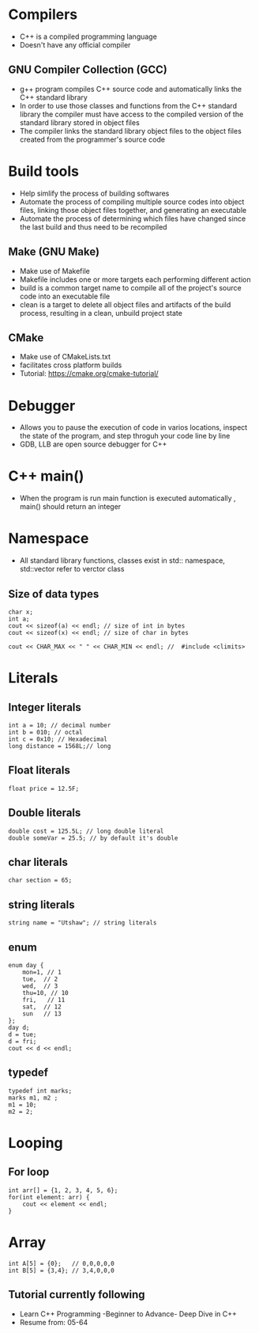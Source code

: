 # Compilers
- C++ is a compiled programming language
- Doesn't have any official compiler
## GNU Compiler Collection (GCC)
- g++ program compiles C++ source code and automatically links the C++ standard library
- In order to use those classes and functions from the C++ standard library the compiler must have access to the compiled version of the standard library stored in object files
- The compiler links the standard library object files to the object files created from the programmer's source code
# Build tools
- Help simlify the process of building softwares
- Automate the process of compiling multiple source codes into object files, linking those object files together, and generating an executable
- Automate the process of determining which files have changed since the last build and thus need to be recompiled
## Make (GNU Make)
- Make use of Makefile
- Makefile includes one or more targets each performing different action
- build is a common target name to compile all of the project's source code into an executable file
- clean is a target to delete all object files and artifacts of the build process, resulting in a clean, unbuild project state
## CMake
- Make use of CMakeLists.txt
- facilitates cross platform builds
- Tutorial: https://cmake.org/cmake-tutorial/

# Debugger
- Allows you to pause the execution of code in varios locations, inspect the state of the program, and step throguh your code line by line 
- GDB, LLB are open source debugger for C++

# C++ main()
- When the program is run main function is executed automatically , main() should return an integer


# Namespace
- All standard library functions, classes exist in std:: namespace, std::vector refer to verctor class 

## Size of data types
```
char x;
int a;
cout << sizeof(a) << endl; // size of int in bytes
cout << sizeof(x) << endl; // size of char in bytes

cout << CHAR_MAX << " " << CHAR_MIN << endl; //  #include <climits>

```

# Literals
## Integer literals
```
int a = 10; // decimal number
int b = 010; // octal
int c = 0x10; // Hexadecimal
long distance = 1568L;// long 
```
## Float literals
```
float price = 12.5F;
```

## Double literals
```
double cost = 125.5L; // long double literal
double someVar = 25.5; // by default it's double
```

## char literals
```
char section = 65;
```

## string literals
```
string name = "Utshaw"; // string literals
```

## enum
```
enum day {
    mon=1, // 1
    tue,  // 2
    wed,  // 3
    thu=10, // 10
    fri,   // 11
    sat,  // 12
    sun   // 13
};
day d;
d = tue;
d = fri;
cout << d << endl;
```
## typedef
```
typedef int marks;
marks m1, m2 ;
m1 = 10;
m2 = 2;
```
# Looping
## For loop
```
int arr[] = {1, 2, 3, 4, 5, 6};
for(int element: arr) {
    cout << element << endl;
}

```
# Array
```
int A[5] = {0};   // 0,0,0,0,0
int B[5] = {3,4}; // 3,4,0,0,0
```

## Tutorial currently following

- Learn C++ Programming -Beginner to Advance- Deep Dive in C++<br>
- Resume from: 05-64